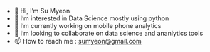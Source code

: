- 👋 Hi, I’m Su Myeon 
- 👀 I’m interested in Data Science mostly using python
- 🌱 I’m currently working on mobile phone analytics
- 💞️ I’m looking to collaborate on data science and ananlytics tools 
- 📫 How to reach me : sumyeon@gmail.com

<!---
sumyeon/sumyeon is a ✨ special ✨ repository because its `README.md` (this file) appears on your GitHub profile.
You can click the Preview link to take a look at your changes.
--->
